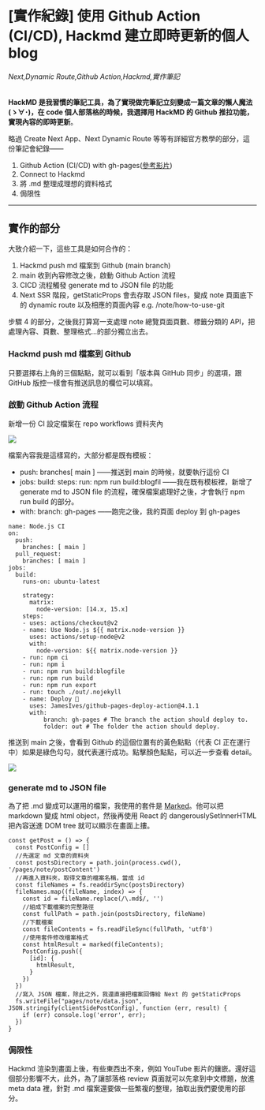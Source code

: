 
#  [實作紀錄] 使用 Github Action (CI/CD), Hackmd 建立即時更新的個人 blog
###### Next,Dynamic Route,Github Action,Hackmd,實作筆記

**HackMD 是我習慣的筆記工具，為了實現做完筆記立刻變成一篇文章的懶人魔法 (ゝ∀･)，在 code 個人部落格的時候，我選擇用 HackMD 的 Github 推拉功能，實現內容的即時更新**。

略過 Create Next App、Next Dynamic Route 等等有詳細官方教學的部分，這份筆記會紀錄——

1. Github Action (CI/CD) with gh-pages([參考影片](https://www.youtube.com/watch?v=yRz8D_oJMWQ))
2. Connect to Hackmd
3. 將 .md 整理成理想的資料格式
4. 侷限性

---

## 實作的部分

大致介紹一下，這些工具是如何合作的：
1. Hackmd push md 檔案到 Github (main branch)
2. main 收到內容修改之後，啟動 Github Action 流程
3. CICD 流程觸發 generate md to JSON file 的功能
4. Next SSR 階段，getStaticProps 會去存取 JSON files，變成 note 頁面底下的 dynamic route 以及相應的頁面內容 e.g. /note/how-to-use-git

步驟 4 的部分，之後我打算寫一支處理 note 總覽頁面頁數、標籤分類的 API，把處理內容、頁數、整理格式...的部分獨立出去。

### Hackmd push md 檔案到 Github

只要選擇右上角的三個點點，就可以看到「版本與 GitHub 同步」的選項，跟 GitHub 版控一樣會有推送訊息的欄位可以填寫。

### 啟動 Github Action 流程

新增一份 CI 設定檔案在 repo workflows 資料夾內

![](https://i.imgur.com/oukSBTX.png)


檔案內容我是這樣寫的，大部分都是既有模板：

*  push: branches[ main ] ——推送到 main 的時候，就要執行這份 CI
*  jobs: build: steps: run: npm run build:blogfil ——我在既有模板裡，新增了 generate md to JSON file 的流程，確保檔案處理好之後，才會執行 npm run build 的部分。
*  with: branch: gh-pages ——跑完之後，我的頁面 deploy 到 gh-pages
```yml=
name: Node.js CI
on:
  push:
    branches: [ main ]
  pull_request:
    branches: [ main ]
jobs:
  build:
    runs-on: ubuntu-latest

    strategy:
      matrix:
        node-version: [14.x, 15.x]
    steps:
    - uses: actions/checkout@v2
    - name: Use Node.js ${{ matrix.node-version }}
      uses: actions/setup-node@v2
      with:
        node-version: ${{ matrix.node-version }}
    - run: npm ci
    - run: npm i
    - run: npm run build:blogfile
    - run: npm run build
    - run: npm run export
    - run: touch ./out/.nojekyll
    - name: Deploy 🚀
      uses: JamesIves/github-pages-deploy-action@4.1.1
      with:
          branch: gh-pages # The branch the action should deploy to.
          folder: out # The folder the action should deploy.
```


推送到 main 之後，會看到 Github 的這個位置有的黃色點點（代表 CI 正在運行中）如果是綠色勾勾，就代表運行成功。點擊顏色點點，可以近一步查看 detail。

![](https://i.imgur.com/xp6WXEi.png)


### generate md to JSON file

為了把 .md 變成可以運用的檔案，我使用的套件是 [Marked](https://marked.js.org/)。他可以把 markdown 變成 html object，然後再使用 React 的 dangerouslySetInnerHTML 把內容送進 DOM tree 就可以顯示在畫面上摟。

```javascript=
const getPost = () => {
  const PostConfig = []
  //先選定 md 文章的資料夾
  const postsDirectory = path.join(process.cwd(), '/pages/note/postContent')
  //再進入資料夾，取得文章的檔案名稱，當成 id
  const fileNames = fs.readdirSync(postsDirectory)
  fileNames.map((fileName, index) => {
    const id = fileName.replace(/\.md$/, '')
    //組成下載檔案的完整路徑
    const fullPath = path.join(postsDirectory, fileName)
    //下載檔案
    const fileContents = fs.readFileSync(fullPath, 'utf8')
    //使用套件修改檔案格式
    const htmlResult = marked(fileContents);
    PostConfig.push({
      [id]: {
        htmlResult,
      }
    })
  })
  //寫入 JSON 檔案，除此之外，我還直接把檔案回傳給 Next 的 getStaticProps
  fs.writeFile("pages/note/data.json", JSON.stringify(clientSidePostConfig), function (err, result) {
    if (err) console.log('error', err);
  })
}
```

### 侷限性

Hackmd 渲染到畫面上後，有些東西出不來，例如 YouTube 影片的鑲嵌。還好這個部分影響不大，此外，為了讓部落格 review 頁面就可以先拿到中文標題，放進 meta data 裡，針對 .md 檔案還要做一些繁複的整理，抽取出我們要使用的部分。


